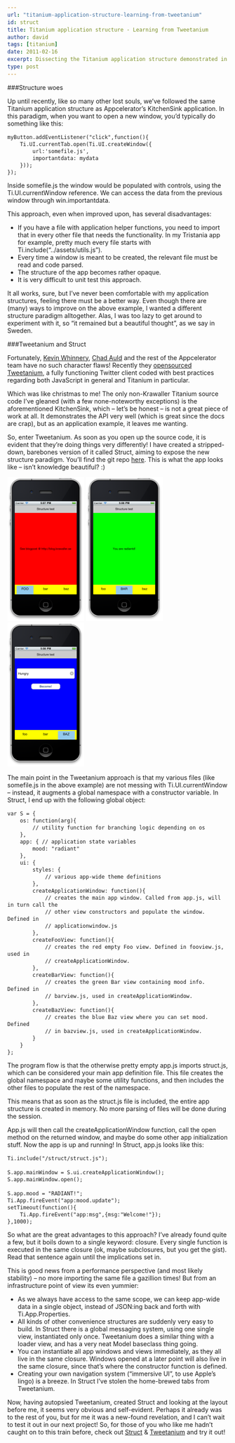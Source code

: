 ```yaml
---
url: "titanium-application-structure-learning-from-tweetanium"
id: struct
title: Titanium application structure - Learning from Tweetanium
author: david
tags: [titanium]
date: 2011-02-16
excerpt: Dissecting the Titanium application structure demonstrated in Tweetanium 
type: post
---
```


###Structure woes

Up until recently, like so many other lost souls, we&#8217;ve followed the same Titanium application structure as Appcelerator&#8217;s KitchenSink application. In this paradigm, when you want to open a new window, you&#8217;d typically do something like this:

```
myButton.addEventListener("click",function(){
    Ti.UI.currentTab.open(Ti.UI.createWindow({
        url:'somefile.js',
        importantdata: mydata
    }));
});
```

Inside somefile.js the window would be populated with controls, using the Ti.UI.currentWindow reference. We can access the data from the previous window through win.importantdata.

This approach, even when improved upon, has several disadvantages:

*    If you have a file with application helper functions, you need to import that in every other file that needs the functionality. In my Tristania app for example, pretty much every file starts with Ti.include(&ldquo;../assets/utils.js&rdquo;).
*    Every time a window is meant to be created, the relevant file must be read and code parsed.
*    The structure of the app becomes rather opaque.
*    It is very difficult to unit test this approach.

It all works, sure, but I&#8217;ve never been comfortable with my application structures, feeling there must be a better way. Even though there are (many) ways to improve on the above example, I wanted a different structure paradigm alltogether. Alas, I was too lazy to get around to experiment with it, so &ldquo;it remained but a beautiful thought&rdquo;, as we say in Sweden.

###Tweetanium and Struct

Fortunately, [Kevin Whinnery](http://twitter.com/kevinwhinnery), [Chad Auld](http://twitter.com/chadauld) and the rest of the Appcelerator team have no such character flaws! Recently they [opensourced Tweetanium](http://developer.appcelerator.com/blog/2011/01/tweetanium-source-code-release.html), a fully functioning Twitter client coded with best practices regarding both JavaScript in general and Titanium in particular.

Which was like christmas to me! The only non-Krawaller Titanium source code I&#8217;ve gleaned (with a few none-noteworthy exceptions) is the aforementioned KitchenSink, which &ndash; let&#8217;s be honest &ndash; is not a great piece of work at all. It demonstrates the API very well (which is great since the docs are crap), but as an application example, it leaves me wanting.

So, enter Tweetanium. As soon as you open up the source code, it is evident that they&#8217;re doing things very differently! I have created a stripped-down, barebones version of it called Struct, aiming to expose the new structure paradigm. You&#8217;ll find the git repo [here](https://github.com/krawaller/struct). This is what the app looks like &ndash; isn&#8217;t knowledge beautiful? :)

<img src="__STATIC__/img/struct1.png" style="width:175px;" />
<img src="__STATIC__/img/struct2.png" style="width:175px;" />
<img src="__STATIC__/img/struct3.png" style="width:175px;" />

The main point in the Tweetanium approach is that my various files (like somefile.js in the above example) are not messing with Ti.UI.currentWindow &ndash; instead, it augments a global namespace with a constructor variable. In Struct, I end up with the following global object:

```
var S = {
	os: function(arg){
		// utility function for branching logic depending on os
	},
	app: { // application state variables
		mood: "radiant"
	},
	ui: {
		styles: {
			// various app-wide theme definitions 
		},
		createApplicationWindow: function(){
			// creates the main app window. Called from app.js, will in turn call the
			// other view constructors and populate the window. Defined in
			// applicationwindow.js
		},
		createFooView: function(){
			// creates the red empty Foo view. Defined in fooview.js, used in 
			// createApplicationWindow.
		},
		createBarView: function(){
			// creates the green Bar view containing mood info. Defined in 
			// barview.js, used in createApplicationWindow.
		},
		createBazView: function(){
			// creates the blue Baz view where you can set mood. Defined
			// in bazview.js, used in createApplicationWindow.
		}
	}
};
```

The program flow is that the otherwise pretty empty app.js imports struct.js, which can be considered your main app definition file. This file creates the global namespace and maybe some utility functions, and then includes the other files to populate the rest of the namespace.

This means that as soon as the struct.js file is included, the entire app structure is created in memory. No more parsing of files will be done during the session.

App.js will then call the createApplicationWindow function, call the open method on the returned window, and maybe do some other app initialization stuff. Now the app is up and running! In Struct, app.js looks like this:

```
Ti.include("/struct/struct.js");
 
S.app.mainWindow = S.ui.createApplicationWindow();
S.app.mainWindow.open();
 
S.app.mood = "RADIANT!";
Ti.App.fireEvent("app:mood.update");
setTimeout(function(){
    Ti.App.fireEvent("app:msg",{msg:"Welcome!"});
},1000);
```

So what are the great advantages to this approach? I&#8217;ve already found quite a few, but it boils down to a single keyword: closure. Every single function is executed in the same closure (ok, maybe subclosures, but you get the gist). Read that sentence again until the implications set in.

This is good news from a performance perspective (and most likely stability) &ndash; no more importing the same file a gazillion times! But from an infrastructure point of view its even yummier:

*    As we always have access to the same scope, we can keep app-wide data in a single object, instead of JSON:ing back and forth with Ti.App.Properties.
*    All kinds of other convenience structures are suddenly very easy to build. In Struct there is a global messaging system, using one single view, instantiated only once. Tweetanium does a similar thing with a loader view, and has a 	very neat Model baseclass thing going.
*    You can instantiate all app windows and views immediately, as they all live in the same closure. Windows opened at a later point will also live in the same closure, since that&#8217;s where the constructor function is defined.
*    Creating your own navigation system (&#8220;immersive UI&#8221;, to use Apple&#8217;s lingo) is a breeze. In Struct I&#8217;ve stolen the home-brewed tabs from Tweetanium.

Now, having autopsied Tweetanium, created Struct and looking at the layout before me, it seems very obvious and self-evident. Perhaps it already was to the rest of you, but for me it was a new-found revelation, and I can&#8217;t wait to test it out in our next project! So, for those of you who like me hadn&#8217;t caught on to this train before, check out [Struct](https://github.com/krawaller/struct) &amp; [Tweetanium](http://developer.appcelerator.com/blog/2011/01/tweetanium-mobile.html) and try it out!